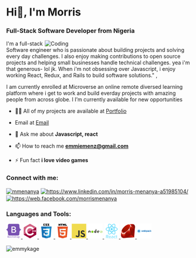 
<h1 align="left">Hi👋, I'm Morris  </h1>
<h3 align="left">Full-Stack Software Developer from Nigeria</h3>

<img align="right" alt="Coding" width="400" src="https://i.gifer.com/5eKX.gif">
<p>I'm a full-stack Software engineer who is passionate about building projects and solving every day challenges. I also enjoy making contributions to open source projects and helping small businesses handle technical challenges. yea i'm that generous- lol jk. 
  When i'm not obsessing over Javascript, i enjoy working React, Redux, and Rails to build software solutions." ,<br>

I am currently enrolled at Microverse an online remote diversed learning platform where i get to work and build everday projects with amazing people from across globe. I 
I’m currently available for new opportunities
</p>  


- 👨‍💻 All of my projects are available at [Portfolio](https://emmykage.github.io/portfolio/)

- Email at [Email](https://emmykage.github.io/portfolio/)

- 💬 Ask me about **Javascript, react**

- 📫 How to reach me **emmiemenz@gmail.com**

- ⚡ Fun fact **i love video games**

<h3 align="left">Connect with me:</h3>
<p align="left">
<a href="https://twitter.com/mmenanya" target="blank"><img align="center" src="https://raw.githubusercontent.com/rahuldkjain/github-profile-readme-generator/master/src/images/icons/Social/twitter.svg" alt="mmenanya" height="30" width="40" /></a>
<a href="https://linkedin.com/in/https://www.linkedin.com/in/morris-menanya-a51985104/" target="blank"><img align="center" src="https://raw.githubusercontent.com/rahuldkjain/github-profile-readme-generator/master/src/images/icons/Social/linked-in-alt.svg" alt="https://www.linkedin.com/in/morris-menanya-a51985104/" height="30" width="40" /></a>
<a href="https://fb.com/https://web.facebook.com/morrismenanya" target="blank"><img align="center" src="https://raw.githubusercontent.com/rahuldkjain/github-profile-readme-generator/master/src/images/icons/Social/facebook.svg" alt="https://web.facebook.com/morrismenanya" height="30" width="40" /></a>
</p>

<h3 align="left">Languages and Tools:</h3>
<p align="left"> <a href="https://getbootstrap.com" target="_blank" rel="noreferrer"> <img src="https://raw.githubusercontent.com/devicons/devicon/master/icons/bootstrap/bootstrap-plain-wordmark.svg" alt="bootstrap" width="40" height="40"/> </a> <a href="https://www.w3schools.com/cpp/" target="_blank" rel="noreferrer"> <img src="https://raw.githubusercontent.com/devicons/devicon/master/icons/cplusplus/cplusplus-original.svg" alt="cplusplus" width="40" height="40"/> </a> <a href="https://www.w3schools.com/css/" target="_blank" rel="noreferrer"> <img src="https://raw.githubusercontent.com/devicons/devicon/master/icons/css3/css3-original-wordmark.svg" alt="css3" width="40" height="40"/> </a> <a href="https://www.w3.org/html/" target="_blank" rel="noreferrer"> <img src="https://raw.githubusercontent.com/devicons/devicon/master/icons/html5/html5-original-wordmark.svg" alt="html5" width="40" height="40"/> </a> <a href="https://developer.mozilla.org/en-US/docs/Web/JavaScript" target="_blank" rel="noreferrer"> <img src="https://raw.githubusercontent.com/devicons/devicon/master/icons/javascript/javascript-original.svg" alt="javascript" width="40" height="40"/> </a> <a href="https://nodejs.org" target="_blank" rel="noreferrer"> <img src="https://raw.githubusercontent.com/devicons/devicon/master/icons/nodejs/nodejs-original-wordmark.svg" alt="nodejs" width="40" height="40"/> </a> <a href="https://reactjs.org/" target="_blank" rel="noreferrer"> <img src="https://raw.githubusercontent.com/devicons/devicon/master/icons/react/react-original-wordmark.svg" alt="react" width="40" height="40"/> </a> <a href="https://www.ruby-lang.org/en/" target="_blank" rel="noreferrer"> <img src="https://raw.githubusercontent.com/devicons/devicon/master/icons/ruby/ruby-original.svg" alt="ruby" width="40" height="40"/> </a> <a href="https://webpack.js.org" target="_blank" rel="noreferrer"> <img src="https://raw.githubusercontent.com/devicons/devicon/d00d0969292a6569d45b06d3f350f463a0107b0d/icons/webpack/webpack-original-wordmark.svg" alt="webpack" width="40" height="40"/> </a> </p>

<p><img align="center" src="https://github-readme-streak-stats.herokuapp.com/?user=emmykage&" alt="emmykage" /></p>

